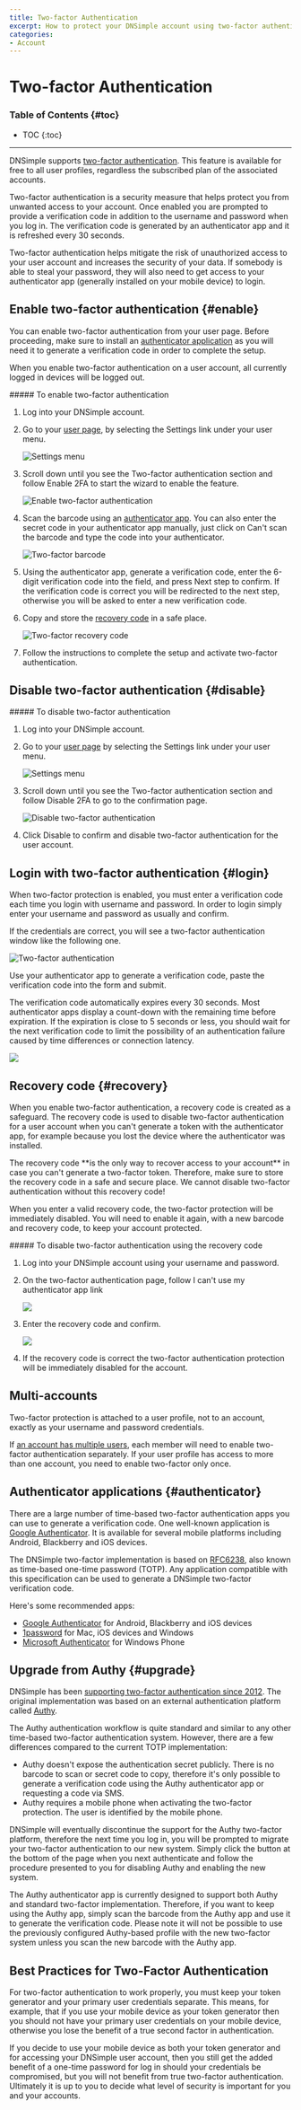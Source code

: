 ```yaml
---
title: Two-factor Authentication
excerpt: How to protect your DNSimple account using two-factor authentication.
categories:
- Account
---
```


# Two-factor Authentication

### Table of Contents {#toc}

* TOC
{:toc}

---

DNSimple supports [two-factor authentication](https://en.wikipedia.org/wiki/Two-factor_authentication). This feature is available for free to all user profiles, regardless the subscribed plan of the associated accounts.

Two-factor authentication is a security measure that helps protect you from unwanted access to your account. Once enabled you are prompted to provide a verification code in addition to the username and password when you log in. The verification code is generated by an authenticator app and it is refreshed every 30 seconds.

Two-factor authentication helps mitigate the risk of unauthorized access to your user account and increases the security of your data. If somebody is able to steal your password, they will also need to get access to your authenticator app (generally installed on your mobile device) to login.


## Enable two-factor authentication {#enable}

You can enable two-factor authentication from your user page. Before proceeding, make sure to install an [authenticator application](#authenticator) as you will need it to generate a verification code in order to complete the setup.

When you enable two-factor authentication on a user account, all currently logged in devices will be logged out.

<div class="section-steps" markdown="1">
##### To enable two-factor authentication

1.  Log into your DNSimple account.
1.  Go to your [user page](https://dnsimple.com/user), by selecting the <label>Settings</label> link under your user menu.

    ![Settings menu](/files/user-menu.png)

1.  Scroll down until you see the <label>Two-factor authentication</label> section and follow <label>Enable 2FA</label> to start the wizard to enable the feature.

    ![Enable two-factor authentication](/files/user-2fa-enable-link.png)

1.  Scan the barcode using an [authenticator app](#authenticator). You can also enter the secret code in your authenticator app manually, just click on <label>Can't scan the barcode</label> and type the code into your authenticator.

    ![Two-factor barcode](/files/2fa-barcode.png)

1.  Using the authenticator app, generate a verification code, enter the 6-digit verification code into the field, and press <label>Next step</label> to confirm. If the verification code is correct you will be redirected to the next step, otherwise you will be asked to enter a new verification code.

1.  Copy and store the [recovery code](#recovery-code) in a safe place.

    ![Two-factor recovery code](/files/2fa-recovery-code.png)

1.  Follow the instructions to complete the setup and activate two-factor authentication.

</div>


## Disable two-factor authentication {#disable}

<div class="section-steps" markdown="1">
##### To disable two-factor authentication

1.  Log into your DNSimple account.
1.  Go to your [user page](https://dnsimple.com/user) by selecting the <label>Settings</label> link under your user menu.

    ![Settings menu](/files/user-menu.png)

1.  Scroll down until you see the <label>Two-factor authentication</label> section and follow <label>Disable 2FA</label> to go to the confirmation page.

    ![Disable two-factor authentication](/files/user-2fa-disable-link.png)

1.  Click <label>Disable</label> to confirm and disable two-factor authentication for the user account.
</div>


## Login with two-factor authentication {#login}

When two-factor protection is enabled, you must enter a verification code each time you login with username and password. In order to login simply enter your username and password as usually and confirm.

If the credentials are correct, you will see a two-factor authentication window like the following one.

![Two-factor authentication](/files/2fa-login.png)

Use your authenticator app to generate a verification code, paste the verification code into the form and submit.

The verification code automatically expires every 30 seconds. Most authenticator apps display a count-down with the remaining time before expiration. If the expiration is close to 5 seconds or less, you should wait for the next verification code to limit the possibility of an authentication failure caused by time differences or connection latency.

![](/files/2fa-code-expiration.png)


## Recovery code {#recovery}

When you enable two-factor authentication, a recovery code is created as a safeguard. The recovery code is used to disable two-factor authentication for a user account when you can't generate a token with the authenticator app, for example because you lost the device where the authenticator was installed.

<warning>
The recovery code **is the only way to recover access to your account** in case you can't generate a two-factor token. Therefore, make sure to store the recovery code in a safe and secure place. We cannot disable two-factor authentication without this recovery code!
</warning>

When you enter a valid recovery code, the two-factor protection will be immediately disabled. You will need to enable it again, with a new barcode and recovery code, to keep your account protected.

<div class="section-steps" markdown="1">
##### To disable two-factor authentication using the recovery code

1.  Log into your DNSimple account using your username and password.

1.  On the two-factor authentication page, follow <label>I can't use my authenticator app</label> link

    ![](/files/2fa-recovery-link.png)

1.  Enter the recovery code and confirm.

    ![](/files/2fa-recovery.png)

1.  If the recovery code is correct the two-factor authentication protection will be immediately disabled for the account.
</div>


## Multi-accounts

Two-factor protection is attached to a user profile, not to an account, exactly as your username and password credentials.

If [an account has multiple users](/articles/account-users/), each member will need to enable two-factor authentication separately. If your user profile has access to more than one account, you need to enable two-factor only once.


## Authenticator applications {#authenticator}

There are a large number of time-based two-factor authentication apps you can use to generate a verification code. One well-known application is [Google Authenticator](https://support.google.com/accounts/answer/1066447). It is available for several mobile platforms including Android, Blackberry and iOS devices.

The DNSimple two-factor implementation is based on [RFC6238](https://tools.ietf.org/html/rfc6238), also known as time-based one-time password (TOTP). Any application compatible with this specification can be used to generate a DNSimple two-factor verification code.

Here's some recommended apps:

- [Google Authenticator](https://support.google.com/accounts/answer/1066447) for Android, Blackberry and iOS devices
- [1password](https://agilebits.com/onepassword) for Mac, iOS devices and Windows
- [Microsoft Authenticator](http://www.windowsphone.com/en-us/store/app/authenticator/e7994dbc-2336-4950-91ba-ca22d653759b) for Windows Phone


## Upgrade from Authy {#upgrade}

DNSimple has been [supporting two-factor authentication since 2012](https://blog.dnsimple.com/2012/08/account-two-factor-authentication/). The original implementation was based on an external authentication platform called [Authy](https://www.authy.com/).

The Authy authentication workflow is quite standard and similar to any other time-based two-factor authentication system. However, there are a few differences compared to the current TOTP implementation:

- Authy doesn't expose the authentication secret publicly. There is no barcode to scan or secret code to copy, therefore it's only possible to generate a verification code using the Authy authenticator app or requesting a code via SMS.
- Authy requires a mobile phone when activating the two-factor protection. The user is identified by the mobile phone.

DNSimple will eventually discontinue the support for the Authy two-factor platform, therefore the next time you log in, you will be prompted to migrate your two-factor authentication to our new system. Simply click the button at the bottom of the page when you next authenticate and follow the procedure presented to you for disabling Authy and enabling the new system.

<note>
The Authy authenticator app is currently designed to support both Authy and standard two-factor implementation. Therefore, if you want to keep using the Authy app, simply scan the barcode from the Authy app and use it to generate the verification code. Please note it will not be possible to use the previously configured Authy-based profile with the new two-factor system unless you scan the new barcode with the Authy app.
</note>

## Best Practices for Two-Factor Authentication

For two-factor authentication to work properly, you must keep your token generator and your primary user credentials separate. This means, for example, that if you use your mobile device as your token generator then you should not have your primary user credentials on your mobile device, otherwise you lose the benefit of a true second factor in authentication.

If you decide to use your mobile device as both your token generator and for accessing your DNSimple user account, then you still get the added benefit of a one-time password for log in should your credentials be compromised, but you will not benefit from true two-factor authentication. Ultimately it is up to you to decide what level of security is important for you and your accounts.
